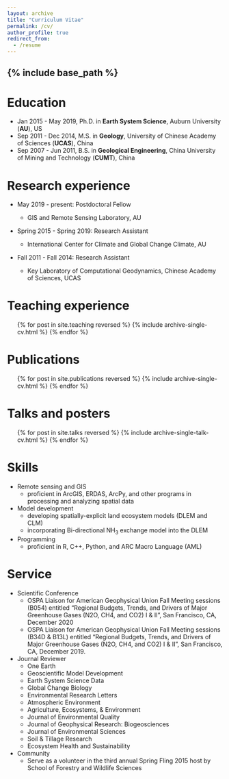 ```yaml
---
layout: archive
title: "Curriculum Vitae"
permalink: /cv/
author_profile: true
redirect_from:
  - /resume
---
```


{% include base_path %}
---
# Education
* Jan 2015 - May 2019, Ph.D. in **Earth System Science**, Auburn University (**AU**), US
* Sep 2011 - Dec 2014, M.S. in **Geology**, University of Chinese Academy of Sciences (**UCAS**), China
* Sep 2007 - Jun 2011, B.S. in **Geological Engineering**, China University of Mining and Technology (**CUMT**), China

# Research experience
* May 2019 - present: Postdoctoral Fellow
  * GIS and Remote Sensing Laboratory, AU
  
* Spring 2015 - Spring 2019: Research Assistant
  * International Center for Climate and Global Change Climate, AU

* Fall 2011 - Fall 2014: Research Assistant
  * Key Laboratory of Computational Geodynamics, Chinese Academy of Sciences, UCAS
  
# Teaching experience
  <ul>{% for post in site.teaching reversed %}
    {% include archive-single-cv.html %}
  {% endfor %}</ul>

# Publications
  <ol>{% for post in site.publications reversed %}
    {% include archive-single-cv.html %}
  {% endfor %}</ol>
  
# Talks and posters
  <ol>{% for post in site.talks reversed %}
    {% include archive-single-talk-cv.html %}
  {% endfor %}</ol>

# Skills
* Remote sensing and GIS
  * proficient in ArcGIS, ERDAS, ArcPy, and other programs in processing and analyzing spatial data
* Model development
  * developing spatially-explicit land ecosystem models (DLEM and CLM)
  * incorporating Bi-directional NH<sub>3</sub> exchange model into the DLEM
* Programming
  * proficient in R, C++, Python, and ARC Macro Language (AML)
  
# Service
* Scientific Conference
  * OSPA Liaison for American Geophysical Union Fall Meeting sessions (B054) entitled “Regional Budgets, Trends, and Drivers of Major Greenhouse Gases (N2O, CH4, and CO2) I & II”, San Francisco, CA, December 2020
  * OSPA Liaison for American Geophysical Union Fall Meeting sessions (B34D & B13L) entitled “Regional Budgets, Trends, and Drivers of Major Greenhouse Gases (N2O, CH4, and CO2) I & II”, San Francisco, CA, December 2019.  
* Journal Reviewer
  * One Earth
  * Geoscientific Model Development
  * Earth System Science Data
  * Global Change Biology
  * Environmental Research Letters
  * Atmospheric Environment
  * Agriculture, Ecosystems, & Environment
  * Journal of Environmental Quality
  * Journal of Geophysical Research: Biogeosciences
  * Journal of Environmental Sciences
  * Soil & Tillage Research
  * Ecosystem Health and Sustainability
* Community
  * Serve as a volunteer in the third annual Spring Fling 2015 host by School of Forestry and Wildlife Sciences
